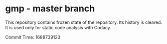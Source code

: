 # gmp - master branch

This repository contains frozen state of the repository.
Its history is cleared. It is used only for static code
analysis with Codacy.

Commit Time: 1688739123